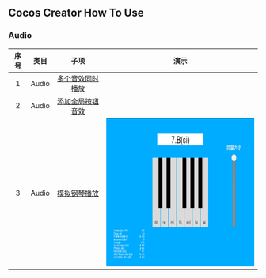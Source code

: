 ## Cocos Creator How To Use

### Audio
| 序号 | 类目 | 子项 | 演示 |
| :---: | :---: | :---: | :---: |
| 1 | Audio | [多个音效同时播放](https://gitee.com/yeshao2069/cocos-creator-how-to-use/tree/v3.4.x/Audio/Creator3.4.2_PlayOneShot) |   |
| 2 | Audio | [添加全局按钮音效](https://gitee.com/yeshao2069/cocos-creator-how-to-use/tree/v3.4.x/Audio/Creator3.4.2_AddGlobalButtonSound) |   |
| 3 | Audio | [模拟钢琴播放](https://gitee.com/yeshao2069/cocos-creator-how-to-use/tree/v3.4.x/Audio/Creator3.4.2_PianoPlay) |  <div align=center><img src="../image/202203/2022030211.png" width="400" height="300" /></div> | 
